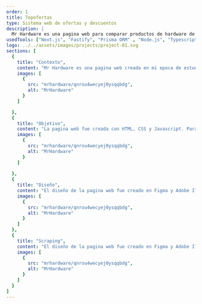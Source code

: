 ```yaml
---
order: 1
title: Topofertas
type: Sistema web de ofertas y descuentos
description: |
  Mr Hardware es una pagina web para comparar productos de hardware de diferentes tiendas en Chile. Los productos son actualizados diariamente (scraping) y se pueden comparar precios, disponibilidad y características de los productos.
usedTools: ["Next.js", "Fastify", "Prisma ORM" , "Node.js", "Typescript" ,  "MySQL", "Google Cloud", "Puppeteer" , "GIT" , "Figma"]
logo: ../../assets/images/projects/project-01.svg
sections: [
  {
    title: "Contexto",
    content: "Mr Hardware es una pagina web creada en mi epoca de estudiante tecnico para comparar productos de hardware de diferentes tiendas en Chile. Los productos son actualizados diariamente (scraping) y se pueden comparar precios, disponibilidad y características de los productos.",
    images: [
      {
        src: "mrhardware/qnrou4wecyej0ysqqbdg",
        alt: "MrHardware"
      }
    ]

  },
  {
    title: "Objetivo",
    content: "La pagina web fue creada con HTML, CSS y Javascript. Para el scraping de los productos se utilizo Python y la libreria BeautifulSoup. La base de datos fue creada con MySQL y el backend fue creado con PHP.",
    images: [
      {
        src: "mrhardware/qnrou4wecyej0ysqqbdg",
        alt: "MrHardware"
      }
    ]
    
  },
  {
    title: "Diseño",
    content: "El diseño de la pagina web fue creado en Figma y Adobe Illustrator. La pagina web es responsive y se adapta a cualquier dispositivo.",
    images: [
      {
        src: "mrhardware/qnrou4wecyej0ysqqbdg",
        alt: "MrHardware"
      }
    ]
  },
  {
    title: "Scraping",
    content: "El diseño de la pagina web fue creado en Figma y Adobe Illustrator. La pagina web es responsive y se adapta a cualquier dispositivo.",
    images: [
      {
        src: "mrhardware/qnrou4wecyej0ysqqbdg",
        alt: "MrHardware"
      }
    ]
  }
]
---
```

